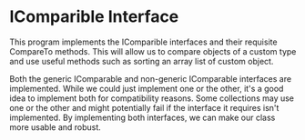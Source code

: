 # IComparible Interface

This program implements the IComparible interfaces and their requisite CompareTo methods.
This will allow us to compare objects of a custom type and use useful methods 
such as sorting an array list of custom object.

Both the generic IComparable<T> and non-generic IComparable interfaces are implemented.
While we could just implement one or the other, it's a good idea to implement both for
compatibility reasons. Some collections may use one or the other and might potentially
fail if the interface it requires isn't implemented. By implementing both interfaces, we
can make our class more usable and robust.
